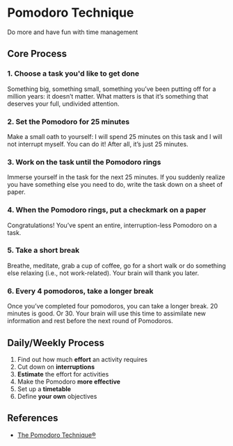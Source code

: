 # Pomodoro Technique

Do more and have fun with time management

## Core Process

### 1. Choose a task you'd like to get done
Something big, something small, something you’ve been putting off for a million years: it doesn’t matter. What matters is that it’s something that deserves your full, undivided attention.

### 2. Set the Pomodoro for 25 minutes
Make a small oath to yourself: I will spend 25 minutes on this task and I will not interrupt myself. You can do it! After all, it’s just 25 minutes.

### 3. Work on the task until the Pomodoro rings
Immerse yourself in the task for the next 25 minutes. If you suddenly realize you have something else you need to do, write the task down on a sheet of paper.

### 4. When the Pomodoro rings, put a checkmark on a paper
Congratulations! You’ve spent an entire, interruption-less Pomodoro on a task.

### 5. Take a short break
Breathe, meditate, grab a cup of coffee, go for a short walk or do something else relaxing (i.e., not work-related). Your brain will thank you later.

### 6. Every 4 pomodoros, take a longer break
Once you’ve completed four pomodoros, you can take a longer break. 20 minutes is good. Or 30. Your brain will use this time to assimilate new information and rest before the next round of Pomodoros.

## Daily/Weekly Process
1. Find out how much **effort** an activity requires
2. Cut down on **interruptions**
3. **Estimate** the effort for activities
4. Make the Pomodoro **more effective**
5. Set up a **timetable**
6. Define **your own** objectives

## References
- [The Pomodoro Technique®](https://francescocirillo.com/pages/pomodoro-technique)